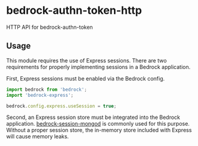 # bedrock-authn-token-http
HTTP API for bedrock-authn-token

## Usage
This module requires the use of Express sessions. There are two requirements
for properly implementing sessions in a Bedrock application.

First, Express sessions must be enabled via the Bedrock config.
```js
import bedrock from 'bedrock';
import 'bedrock-express';

bedrock.config.express.useSession = true;
```

Second, an Express session store must be integrated into the Bedrock
application. [bedrock-session-mongod](https://github.com/digitalbazaar/bedrock-session-mongodb)
is commonly used for this purpose. Without a proper session store, the in-memory
store included with Express will cause memory leaks.
